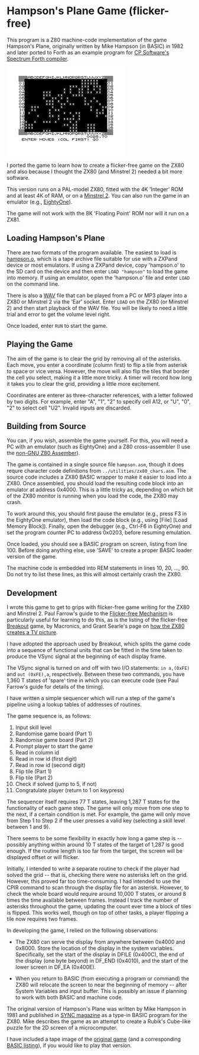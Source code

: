 # Hampson's Plane Game (flicker-free)

This program is a Z80 machine-code implementation of the game Hampson's Plane, originally written by Mike Hampson (in BASIC) in 1982 and later ported to Forth as an example program for [CP Software's Spectrum Forth compiler](https://spectrumcomputing.co.uk/entry/8742/ZX-Spectrum/Spectrum_FORTH). 

![In-game screenshot](hampson.png)

I ported the game to learn how to create a flicker-free game on the ZX80 and also because I thought the ZX80 (and Minstrel 2) needed a bit more software.

This version runs on a PAL-model ZX80, fitted with the 4K 'Integer' ROM and at least 4K of RAM, or on a [Minstrel 2](http://blog.tynemouthsoftware.co.uk/2022/02/minstrel-final-edition-kits.html). You can also run the game in an emulator (e.g., [EightyOne](https://sourceforge.net/projects/eightyone-sinclair-emulator/)).

The game will not work with the 8K 'Floating Point' ROM nor will it run on a ZX81.

## Loading Hampson's Plane

There are two formats of the program available. The easiest to load is [hampson.o](hampson.o), which is a tape archive file suitable for use with a ZXPand device or most emulators. If using a ZXPand device, copy 'hampson.o' to the SD card on the device and then enter `LOAD "hampson"` to load the game into memory. If using an emulator, open the 'hampson.o' file and enter `LOAD` on the command line.

There is also a [WAV](hampson.wav) file that can be played from a PC or MP3 player into a ZX80 or Minstrel 2 via the 'Ear' socket. Enter `LOAD` on the ZX80 (or Minstrel 2) and then start playback of the WAV file. You will be likely to need a little trial and error to get the volume level right.

Once loaded, enter `RUN` to start the game.


## Playing the Game

The aim of the game is to clear the grid by removing all of the asterisks. Each move, you enter a coordinate (column first) to flip a tile from asterisk to space or vice versa. However, the move will also flip the tiles that border the cell you select, making it a little more tricky. A timer will record how long it takes you to clear the grid, providing a little more excitement.

Coordinates are enterer as three-character references, with a letter followed by two digits. For example, enter "A", "1", "2" to specify cell A12, or "U", "0", "2" to select cell "U2". Invalid inputs are discarded.


## Building from Source

You can, if you wish, assemble the game yourself. For this, you will need a PC with an emulator (such as EightyOne) and a Z80 cross-assembler (I use the [non-GNU Z80 Assember](https://savannah.nongnu.org/projects/z80asm)).

The game is contained in a single source file `hampson.asm`, though it does requre character code definitions from `../utilities/zx80_chars.asm`. The source code includes a ZX80 BASIC wrapper to make it easier to load into a ZX80. Once assembled, you should load the resulting code block into an emulator at address 0x4000. This is a little tricky as, depending on which bit of the ZX80 monitor is running when you load the code, the ZX80 may crash.

To work around this, you should first pause the emulator (e.g., press F3 in the EightyOne emulator), then load the code block (e.g., using [File] [Load Memory Block]). Finally, open the debugger (e.g., Ctrl-F6 in EightyOne) and set the program counter PC to address 0x0203, before resuming emulation.

Once loaded, you should see a BASIC program on screen, listing from line 100. Before doing anything else, use 'SAVE' to create a proper BASIC loader version of the game. 

The machine code is embedded into REM statements in lines 10, 20, ..., 90. Do not try to list these lines, as this will almost certainly crash the ZX80.

## Development

I wrote this game to get to grips with flicker-free game writing for the ZX80 and Minstrel 2. Paul Farrow's guide to the [Flicker-free Mechanism](http://www.fruitcake.plus.com/Sinclair/ZX80/FlickerFree/ZX80_DisplayMechanism.htm) is particularly useful for learning to do this, as is the listing of the flicker-free [Breakout](http://www.fruitcake.plus.com/Sinclair/ZX80/FlickerFree/ZX80_Breakout.htm) game, by Macronics, and Grant Searle's page on [how the ZX80 creates a TV picture](http://www.searle.wales/zx80/zx80ScopePics.html).

I have adopted the approach used by Breakout, which splits the game code into a sequence of functional units that can be fitted in the time taken to produce the VSync signal at the beginning of each display frame.

The VSync signal is turned on and off with two I/O statements: `in a,(0xFE)` and `out (0xFE),a`, respectively. Between these two commands, you have 1,360 T states of 'spare' time in which you can execute code (see Paul Farrow's guide for details of the timing).

I have written a simple sequencer which will run a step of the game's pipeline using a lookup tables of addresses of routines.

The game sequence is, as follows:

1. Input skill level
2. Randomise game board (Part 1)
3. Randomise game board (Part 2)
4. Prompt player to start the game
5. Read in column id
6. Read in row id (first digit)
7. Read in row id (second digit)
8. Flip tile (Part 1)
9. Flip tile (Part 2)
10. Check if solved (jump to 5, if not)
10. Congratulate player (return to 1 on keypress)

The sequencer itself requires 77 T states, leaving 1,287 T states for the functionality of each game step. The game will only move from one step to the next, if a certain condition is met. For example, the game will only move from Step 1 to Step 2 if the user presses a valid key (selecting a skill level between 1 and 9).

There seems to be some flexibility in exactly how long a game step is -- possibly anything within around 10 T states of the target of 1,287 is good enough. If the routine length is too far from the target, the screen will be displayed offset or will flicker.

Initially, I intended to write a separate routine to check if the player had solved the grid -- that is, checking there were no asterisks left on the grid. However, this proved far too time-consuming. I had intended to use the CPIR command to scan through the display file for an asterisk. However, to check the whole board would require around 10,000 T states, or around 8 times the time available between frames. Instead I track the number of asterisks throughout the game, updating the count ever time a block of tiles is flipped. This works well, though on top of other tasks, a player flipping a tile now requires two frames.

In developing the game, I relied on the following observations:

- The ZX80 can serve the display from anywhere between 0x4000 and 0x8000. Store the location of the display in the system variables. Specifically, set the start of the display in DFILE (0x400C), the end of the display (one byte beyond) in DF_END (0x4010), and the start of the lower screen in DF_EA (0x400E).

- When you return to BASIC (from executing a program or command) the ZX80 will relocate the screen to near the beginning of memory -- after System Variables and input buffer. This is possibly an issue if planning to work with both BASIC and machine code.

The original version of Hampson's Plane was written by Mike Hampson in 1981 and published in [SYNC magazine](https://spectrumcomputing.co.uk/page.php?issue_id=6188&page=38) as a type-in BASIC program for the ZX80. Mike describes the game as an attempt to create a Rubik's Cube-like puzzle for the 2D screen of a microcomputer.

I have included a tape image of the [original game](hampsons_plane_original.o) (and a corresponding [BASIC listing](hampsons_plane_original.b80)), if you would like to play that version. 
